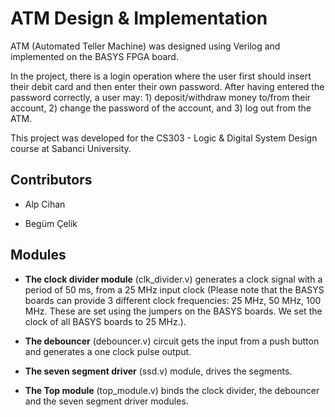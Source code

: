 # ATM Design & Implementation

ATM (Automated Teller Machine) was designed using Verilog and implemented on the BASYS FPGA board. 

In the project, there is a login operation where the user first should insert their debit card and then enter their own password. After having entered the password correctly, a user may: 1) deposit/withdraw money to/from their account, 2) change the password of the account, and 3) log out from the ATM.

This project was developed for the CS303 - Logic & Digital System Design course at Sabanci University.

## Contributors

- Alp Cihan

- Begüm Çelik

## Modules

- **The clock divider module** (clk_divider.v) generates a clock signal with a period of 50 ms, from a 25 MHz input clock (Please note that the BASYS boards can provide 3 different clock frequencies: 25 MHz, 50 MHz, 100 MHz. These are set using the jumpers on the BASYS boards. We set the clock of all BASYS boards to 25 MHz.).

- **The debouncer** (debouncer.v) circuit gets the input from a push button and generates a one clock pulse output.

- **The seven segment driver** (ssd.v) module, drives the segments.

- **The Top module** (top_module.v) binds the clock divider, the debouncer and the seven segment driver modules.
